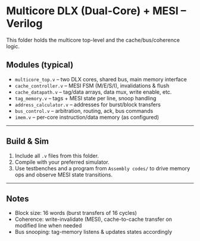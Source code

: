# **Multicore DLX (Dual-Core) + MESI – Verilog**

This folder holds the multicore top-level and the cache/bus/coherence logic.

## Modules (typical)
- `multicore_top.v` – two DLX cores, shared bus, main memory interface
- `cache_controller.v` – MESI FSM (M/E/S/I), invalidations & flush
- `cache_datapath.v` – tag/data arrays, data mux, write enable, etc.
- `tag_memory.v` – tags + MESI state per line, snoop handling
- `address_calculator.v` – addresses for burst/block transfers
- `bus_control.v` – arbitration, routing, ack, bus commands
- `imem.v` – per-core instruction/data memory (as configured)

---

## Build & Sim
1. Include all `.v` files from this folder.
2. Compile with your preferred simulator.
3. Use testbenches and a program from `Assembly codes/` to drive memory ops and observe MESI state transitions.

---

## Notes
- Block size: 16 words (burst transfers of 16 cycles)
- Coherence: write-invalidate (MESI), cache-to-cache transfer on modified line when needed
- Bus snooping: tag-memory listens & updates states accordingly
